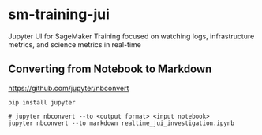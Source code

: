 # sm-training-jui
Jupyter UI for SageMaker Training focused on watching logs, infrastructure metrics, and science metrics in real-time

## Converting from Notebook to Markdown

https://github.com/jupyter/nbconvert

```
pip install jupyter

# jupyter nbconvert --to <output format> <input notebook>
jupyter nbconvert --to markdown realtime_jui_investigation.ipynb

```
